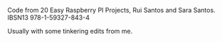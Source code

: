 Code from 20 Easy Raspberry PI Projects, Rui Santos and Sara Santos.
IBSN13 978-1-59327-843-4

Usually with some tinkering edits from me.
